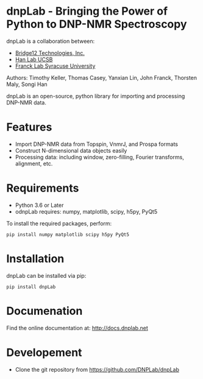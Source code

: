 # dnpLab - Bringing the Power of Python to DNP-NMR Spectroscopy

dnpLab is a collaboration between:
- [Bridge12 Technologies, Inc.](http://www.bridge12.com/)
- [Han Lab UCSB](https://han.chem.ucsb.edu/)
- [Franck Lab Syracuse University](https://jmfrancklab.github.io/)

Authors:
Timothy Keller, Thomas Casey, Yanxian Lin, John Franck, Thorsten Maly, Songi Han

dnpLab is an open-source, python library for importing and processing DNP-NMR data.

# Features

  - Import DNP-NMR data from Topspin, VnmrJ, and Prospa formats
  - Construct N-dimensional data objects easily
  - Processing data: including window, zero-filling, Fourier transforms, alignment, etc.

# Requirements

  - Python 3.6 or Later
  - odnpLab requires: numpy, matplotlib, scipy, h5py, PyQt5

To install the required packages, perform:
```console
pip install numpy matplotlib scipy h5py PyQt5
```

# Installation

dnpLab can be installed via pip:

```console
pip install dnpLab
```

# Documenation

Find the online documentation at: http://docs.dnplab.net

# Developement 

  - Clone the git repository from https://github.com/DNPLab/dnpLab